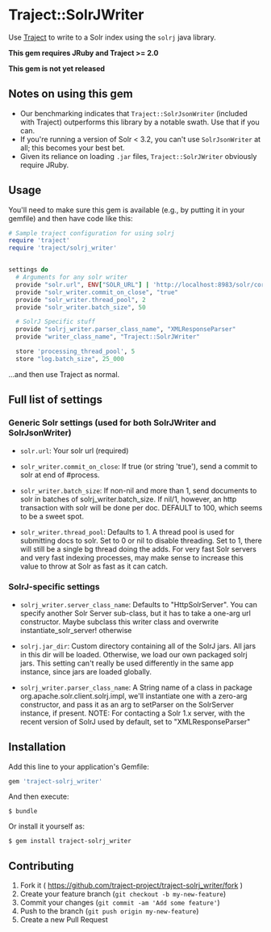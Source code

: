 # Traject::SolrJWriter

Use [Traject](http://github.com/traject-project/traject) to write to
a Solr index using the `solrj` java library.

**This gem requires JRuby and Traject >= 2.0**

**This gem is not yet released**

## Notes on using this gem
  * Our benchmarking indicates that `Traject::SolrJsonWriter` (included with Traject) outperforms
    this library by a notable swath. Use that if you can.
  * If you're running a version of Solr < 3.2, you can't use `SolrJsonWriter` at all; this
    becomes your best bet.
  * Given its reliance on loading `.jar` files, `Traject::SolrJWriter` obviously require JRuby.

## Usage

You'll need to make sure this gem is available (e.g., by putting it in your gemfile)
and then have code like this:

```ruby
# Sample traject configuration for using solrj
require 'traject'
require 'traject/solrj_writer'


settings do
  # Arguments for any solr writer
  provide "solr.url", ENV["SOLR_URL"] | 'http://localhost:8983/solr/core1'
  provide "solr_writer.commit_on_close", "true"
  provide "solr_writer.thread_pool", 2
  provide "solr_writer.batch_size", 50

  # SolrJ Specific stuff
  provide "solrj_writer.parser_class_name", "XMLResponseParser"
  provide "writer_class_name", "Traject::SolrJWriter"

  store 'processing_thread_pool', 5
  store "log.batch_size", 25_000

```

...and then use Traject as normal.


## Full list of settings

### Generic Solr settings (used for both SolrJWriter and SolrJsonWriter)

* `solr.url`: Your solr url (required)
* `solr_writer.commit_on_close`:  If true (or string 'true'), send a commit to solr
  at end of #process.

* `solr_writer.batch_size`:      If non-nil and more than 1, send documents to
  solr in batches of solrj_writer.batch_size. If nil/1,
  however, an http transaction with solr will be done
  per doc. DEFAULT to 100, which seems to be a sweet spot.

* `solr_writer.thread_pool`:      Defaults to 1. A thread pool is used for submitting docs
  to solr. Set to 0 or nil to disable threading. Set to 1,
  there will still be a single bg thread doing the adds. For
  very fast Solr servers and very fast indexing processes, may
  make sense to increase this value to throw at Solr as fast as it
  can catch.

### SolrJ-specific settings

* `solrj_writer.server_class_name`:  Defaults to "HttpSolrServer". You can specify
  another Solr Server sub-class, but it has
  to take a one-arg url constructor. Maybe
  subclass this writer class and overwrite
  instantiate_solr_server! otherwise

* `solrj.jar_dir`: Custom directory containing all of the SolrJ jars. All
  jars in this dir will be loaded. Otherwise,
  we load our own packaged solrj jars. This setting
  can't really be used differently in the same app instance,
  since jars are loaded globally.

* `solrj_writer.parser_class_name`: A String name of a class in package
  org.apache.solr.client.solrj.impl,
  we'll instantiate one with a zero-arg
  constructor, and pass it as an arg to setParser on
  the SolrServer instance, if present.
  NOTE: For contacting a Solr 1.x server, with the
  recent version of SolrJ used by default, set to
  "XMLResponseParser"




## Installation

Add this line to your application's Gemfile:

```ruby
gem 'traject-solrj_writer'
```

And then execute:

    $ bundle

Or install it yourself as:

    $ gem install traject-solrj_writer


## Contributing

1. Fork it ( https://github.com/traject-project/traject-solrj_writer/fork )
2. Create your feature branch (`git checkout -b my-new-feature`)
3. Commit your changes (`git commit -am 'Add some feature'`)
4. Push to the branch (`git push origin my-new-feature`)
5. Create a new Pull Request

